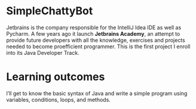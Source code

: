 # SimpleChattyBot

Jetbrains is the company responsible for the IntelliJ Idea IDE as well as Pycharm. A few years ago it launch **Jetbrains Academy**, an attempt to provide
future developers with all the knowledge, exercises and projects needed to become proefficient programmer. This is the first project I enroll 
into its Java Developer Track. 

 # Learning outcomes
 
 I’ll get to know the basic syntax of Java and write a simple program using variables, conditions, loops, and methods.
 
